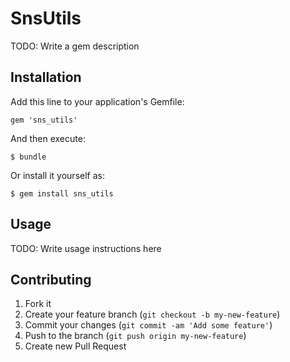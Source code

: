 # SnsUtils

TODO: Write a gem description

## Installation

Add this line to your application's Gemfile:

    gem 'sns_utils'

And then execute:

    $ bundle

Or install it yourself as:

    $ gem install sns_utils

## Usage

TODO: Write usage instructions here

## Contributing

1. Fork it
2. Create your feature branch (`git checkout -b my-new-feature`)
3. Commit your changes (`git commit -am 'Add some feature'`)
4. Push to the branch (`git push origin my-new-feature`)
5. Create new Pull Request
